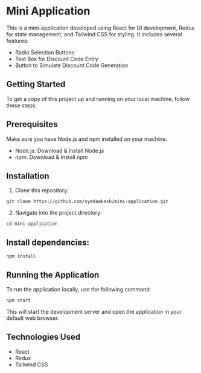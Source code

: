 # Mini Application

This is a mini-application developed using React for UI development, Redux for state management, and Tailwind CSS for styling. It includes several features:

- Radio Selection Buttons
- Text Box for Discount Code Entry
- Button to Simulate Discount Code Generation

## Getting Started

To get a copy of this project up and running on your local machine, follow these steps:

## Prerequisites

Make sure you have Node.js and npm installed on your machine.

- Node.js: Download & Install Node.js
- npm: Download & Install npm

## Installation

1. Clone this repository:

`git clone https://github.com/syedaakash/mini-application.git`

2. Navigate into the project directory:

`cd mini-application`

## Install dependencies:

`npm install`

## Running the Application

To run the application locally, use the following command:

`npm start`

This will start the development server and open the application in your default web browser.

## Technologies Used

- React
- Redux
- Tailwind CSS